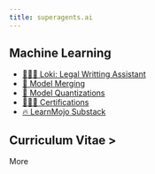 ```yaml
---
title: superagents.ai
---
```


## Machine Learning

- [👩🏻‍⚖️ Loki: Legal Writting Assistant](https://www.superagents.ai/2024/05/04/loki/)
- [🧪 Model Merging](https://www.superagents.ai/2024/05/04/model_merging/)
- [🤗 Model Quantizations](https://huggingface.co/collections/neopolita/quants-65edf306a24bc01911107199)
- [🧑🏻‍🎓 Certifications](https://www.linkedin.com/in/ignacio-garmendia-a2076a3/details/certifications/)
- [🔥 LearnMojo Substack](https://learnmojo.substack.com/)

## Curriculum Vitae >

<!-- .slide -->

More
